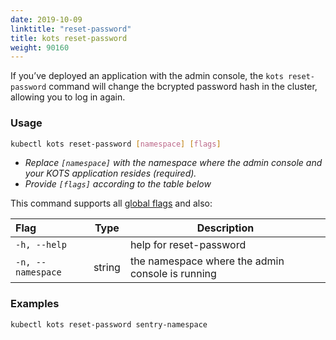 ```yaml
---
date: 2019-10-09
linktitle: "reset-password"
title: kots reset-password
weight: 90160
---
```


If you’ve deployed an application with the admin console, the `kots reset-password` command will change the bcrypted password hash in the cluster, allowing you to log in again.

### Usage
```bash
kubectl kots reset-password [namespace] [flags]
```
* _Replace `[namespace]` with the namespace where the admin console and your KOTS application resides (required)._
* _Provide `[flags]` according to the table below_

This command supports all [global flags](/kots-cli/global-flags/) and also:


| Flag                 | Type | Description |
|:----------------------|------|-------------|
| `-h, --help`   |          |  help for reset-password |
| `-n, --namespace`| string |     the namespace where the admin console is running |

### Examples
```bash
kubectl kots reset-password sentry-namespace
```
